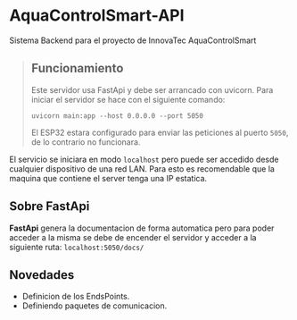 # AquaControlSmart-API
Sistema Backend para el proyecto de InnovaTec AquaControlSmart

> ## Funcionamiento
> Este servidor usa FastApi y debe ser arrancado con uvicorn.
> Para iniciar el servidor se hace con el siguiente comando:
> 
> `uvicorn main:app --host 0.0.0.0 --port 5050`
>
> El ESP32 estara configurado para enviar las peticiones al 
> puerto `5050`, de lo contrario no funcionara.

El servicio se iniciara en modo `localhost` pero puede ser
accedido desde cualquier dispositivo de una red LAN. Para esto
es recomendable que la maquina que contiene el server tenga
una IP estatica.


## Sobre FastApi
**FastApi** genera la documentacion de forma automatica pero
para poder acceder a la misma se debe de encender el servidor
y acceder a la siguiente ruta:
    `localhost:5050/docs/`

## Novedades
* Definicion de los EndsPoints.
* Definiendo paquetes de comunicacion.

